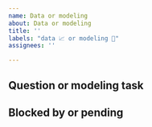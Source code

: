 ```yaml
---
name: Data or modeling
about: Data or modeling
title: ''
labels: "data 📈 or modeling 🧠"
assignees: ''

---
```


## Question or modeling task

## Blocked by or pending
